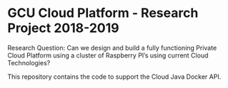 # GCU Cloud Platform - Research Project 2018-2019

Research Question: Can we design and build a fully functioning Private Cloud Platform using a cluster of Raspberry PI’s using current Cloud Technologies?

This repository contains the code to support the Cloud Java Docker API.
